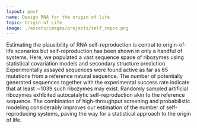 ```yaml
---
layout: post
name: Design RNA for the origin of life
topic: Origin of Life
image: ./assets/images/projects/self_repro.png
---
```

Estimating the plausibility of RNA self-reproduction is central to
origin-of-life scenarios but self-reproduction has been shown in only a handful
of systems. Here, we populated a vast sequence space of ribozymes using
statistical covariation models and secondary structure prediction.
Experimentally assayed sequences were found active as far as 65 mutations from a
reference natural sequence. The number of potentially generated sequences
together with the experimental success rate indicate that at least ∼1039 such
ribozymes may exist. Randomly sampled artificial ribozymes exhibited
autocatalytic self-reproduction akin to the reference sequence. The combination
of high-throughput screening and probabilistic modeling considerably improves
our estimation of the number of self-reproducing systems, paving the way for a
statistical approach to the origin of life.
